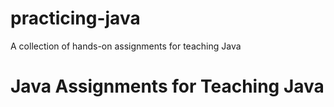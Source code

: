 # practicing-java
A collection of hands-on assignments for teaching Java

# Java Assignments for Teaching Java
